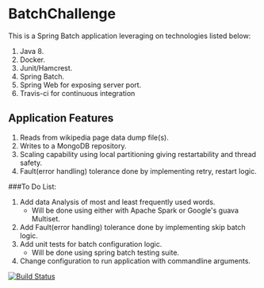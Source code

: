 # BatchChallenge

This is a Spring Batch application leveraging on technologies listed below:
1. Java 8.
2. Docker.
3. Junit/Hamcrest.
4. Spring Batch. 
5. Spring Web for exposing server port.
6. Travis-ci for continuous integration

## Application Features
1. Reads from wikipedia page data dump file(s).
2. Writes to a MongoDB repository.
3. Scaling capability using local partitioning giving restartability and thread safety.
4. Fault(error handling) tolerance done by implementing retry, restart logic.

###To Do List:
1. Add data Analysis of most and least frequently used words.
    - Will be done using either with Apache Spark or Google's guava Multiset.
2. Add Fault(error handling) tolerance done by implementing skip batch logic.
3. Add unit tests for batch configuration logic.
    - Will be done using spring batch testing suite.
4. Change configuration to run application with commandline arguments.

[![Build Status](https://travis-ci.org/SammyMarie/BatchChallenge.svg?branch=develop)](https://travis-ci.org/SammyMarie/BatchChallenge)